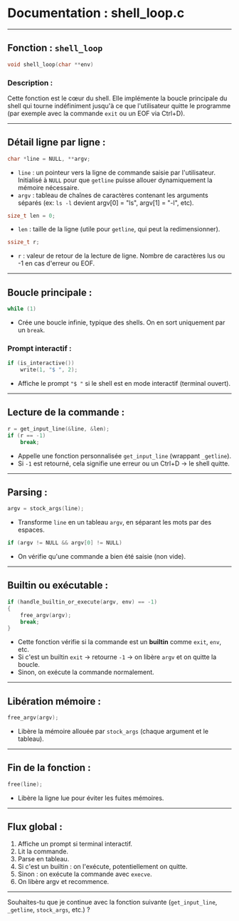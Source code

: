 # Documentation : shell_loop.c

---

## Fonction : `shell_loop`

```c
void shell_loop(char **env)
```

### Description :
Cette fonction est le cœur du shell. Elle implémente la boucle principale du shell qui tourne indéfiniment jusqu'à ce que l'utilisateur quitte le programme (par exemple avec la commande `exit` ou un EOF via Ctrl+D).

---

## Détail ligne par ligne :

```c
char *line = NULL, **argv;
```
- `line` : un pointeur vers la ligne de commande saisie par l'utilisateur. Initialisé à `NULL` pour que `getline` puisse allouer dynamiquement la mémoire nécessaire.
- `argv` : tableau de chaînes de caractères contenant les arguments séparés (ex: `ls -l` devient argv[0] = "ls", argv[1] = "-l", etc).

```c
size_t len = 0;
```
- `len` : taille de la ligne (utile pour `getline`, qui peut la redimensionner).

```c
ssize_t r;
```
- `r` : valeur de retour de la lecture de ligne. Nombre de caractères lus ou -1 en cas d'erreur ou EOF.

---

## Boucle principale :

```c
while (1)
```
- Crée une boucle infinie, typique des shells. On en sort uniquement par un `break`.

### Prompt interactif :
```c
if (is_interactive())
    write(1, "$ ", 2);
```
- Affiche le prompt `"$ "` si le shell est en mode interactif (terminal ouvert).

---

## Lecture de la commande :
```c
r = get_input_line(&line, &len);
if (r == -1)
    break;
```
- Appelle une fonction personnalisée `get_input_line` (wrappant `_getline`).
- Si `-1` est retourné, cela signifie une erreur ou un Ctrl+D → le shell quitte.

---

## Parsing :
```c
argv = stock_args(line);
```
- Transforme `line` en un tableau `argv`, en séparant les mots par des espaces.

```c
if (argv != NULL && argv[0] != NULL)
```
- On vérifie qu'une commande a bien été saisie (non vide).

---

## Builtin ou exécutable :
```c
if (handle_builtin_or_execute(argv, env) == -1)
{
    free_argv(argv);
    break;
}
```
- Cette fonction vérifie si la commande est un **builtin** comme `exit`, `env`, etc.
- Si c'est un builtin `exit` → retourne `-1` → on libère `argv` et on quitte la boucle.
- Sinon, on exécute la commande normalement.

---

## Libération mémoire :
```c
free_argv(argv);
```
- Libère la mémoire allouée par `stock_args` (chaque argument et le tableau).

---

## Fin de la fonction :
```c
free(line);
```
- Libère la ligne lue pour éviter les fuites mémoires.

---

## Flux global :
1. Affiche un prompt si terminal interactif.
2. Lit la commande.
3. Parse en tableau.
4. Si c'est un builtin : on l'exécute, potentiellement on quitte.
5. Sinon : on exécute la commande avec `execve`.
6. On libère argv et recommence.

---

Souhaites-tu que je continue avec la fonction suivante (`get_input_line`, `_getline`, `stock_args`, etc.) ?
